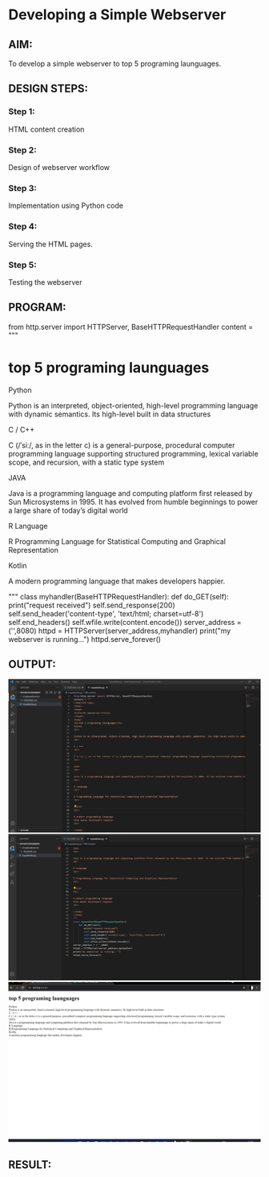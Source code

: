 # Developing a Simple Webserver
## AIM:
To develop a simple webserver to top 5 programing launguages.

## DESIGN STEPS:
### Step 1: 
HTML content creation
### Step 2:
Design of webserver workflow
### Step 3:
Implementation using Python code
### Step 4:
Serving the HTML pages.
### Step 5:
Testing the webserver

## PROGRAM:
from http.server import HTTPServer, BaseHTTPRequestHandler
content = """
<!DOCTYPE html>
<html>
<head>
<title>My webserver</title>
</head>
<body>
<h1>top 5 programing launguages</h1>
Python
<br>

Python is an interpreted, object-oriented, high-level programming language with dynamic semantics. Its high-level built in data structures
<br>

C / C++ 
<br>

C (/ˈsiː/, as in the letter c) is a general-purpose, procedural computer programming language supporting structured programming, lexical variable scope, and recursion, with a static type system
<br>

JAVA
<br>

Java is a programming language and computing platform first released by Sun Microsystems in 1995. It has evolved from humble beginnings to power a large share of today’s digital world
<br>

R Language
<br>

R Programming Language for Statistical Computing and Graphical Representation
<br>

Kotlin
<br>

A modern programming language
that makes developers happier.
<br>

</body>
</html>
"""
class myhandler(BaseHTTPRequestHandler):
    def do_GET(self):
        print("request received")
        self.send_response(200)
        self.send_header('content-type', 'text/html; charset=utf-8')
        self.end_headers()
        self.wfile.write(content.encode())
server_address = ('',8080)
httpd = HTTPServer(server_address,myhandler)
print("my webserver is running...")
httpd.serve_forever()


## OUTPUT:
![serverside1](./images/serverside1.png)
![serverside2](./images/serverside2.png)
![clientside](./images/clientside.png)


## RESULT:
